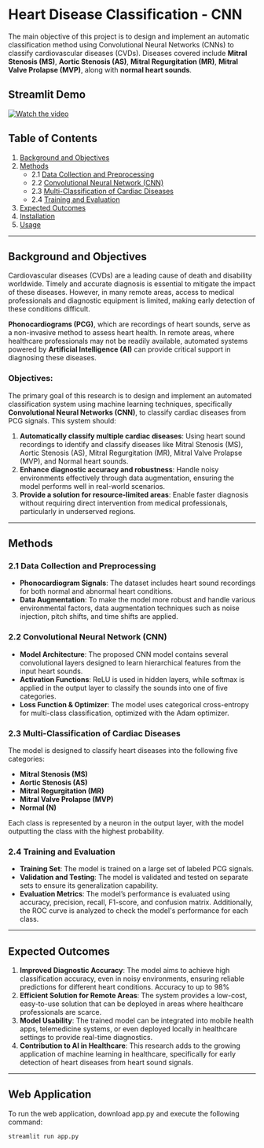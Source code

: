 # Heart Disease Classification - CNN

The main objective of this project is to design and implement an automatic classification method using Convolutional Neural Networks (CNNs) to classify cardiovascular diseases (CVDs). Diseases covered include **Mitral Stenosis (MS)**, **Aortic Stenosis (AS)**, **Mitral Regurgitation (MR)**, **Mitral Valve Prolapse (MVP)**, along with **normal heart sounds**.

## Streamlit Demo
[![Watch the video](https://img.youtube.com/vi/-PTrB5MYbDY/0.jpg)](https://www.youtube.com/watch?v=-PTrB5MYbDY)

## Table of Contents
1. [Background and Objectives](#background-and-objectives)
2. [Methods](#methods)
   - 2.1 [Data Collection and Preprocessing](#data-collection-and-preprocessing)
   - 2.2 [Convolutional Neural Network (CNN)](#convolutional-neural-network-cnn)
   - 2.3 [Multi-Classification of Cardiac Diseases](#multi-classification-of-cardiac-diseases)
   - 2.4 [Training and Evaluation](#training-and-evaluation)
3. [Expected Outcomes](#expected-outcomes)
4. [Installation](#installation)
5. [Usage](#usage)

---

## Background and Objectives

Cardiovascular diseases (CVDs) are a leading cause of death and disability worldwide. Timely and accurate diagnosis is essential to mitigate the impact of these diseases. However, in many remote areas, access to medical professionals and diagnostic equipment is limited, making early detection of these conditions difficult.

**Phonocardiograms (PCG)**, which are recordings of heart sounds, serve as a non-invasive method to assess heart health. In remote areas, where healthcare professionals may not be readily available, automated systems powered by **Artificial Intelligence (AI)** can provide critical support in diagnosing these diseases.

### Objectives:
The primary goal of this research is to design and implement an automated classification system using machine learning techniques, specifically **Convolutional Neural Networks (CNN)**, to classify cardiac diseases from PCG signals. This system should:
1. **Automatically classify multiple cardiac diseases**: Using heart sound recordings to identify and classify diseases like Mitral Stenosis (MS), Aortic Stenosis (AS), Mitral Regurgitation (MR), Mitral Valve Prolapse (MVP), and Normal heart sounds.
2. **Enhance diagnostic accuracy and robustness**: Handle noisy environments effectively through data augmentation, ensuring the model performs well in real-world scenarios.
3. **Provide a solution for resource-limited areas**: Enable faster diagnosis without requiring direct intervention from medical professionals, particularly in underserved regions.

---

## Methods

### 2.1 Data Collection and Preprocessing
- **Phonocardiogram Signals**: The dataset includes heart sound recordings for both normal and abnormal heart conditions.
- **Data Augmentation**: To make the model more robust and handle various environmental factors, data augmentation techniques such as noise injection, pitch shifts, and time shifts are applied.

### 2.2 Convolutional Neural Network (CNN)
- **Model Architecture**: The proposed CNN model contains several convolutional layers designed to learn hierarchical features from the input heart sounds.
- **Activation Functions**: ReLU is used in hidden layers, while softmax is applied in the output layer to classify the sounds into one of five categories.
- **Loss Function & Optimizer**: The model uses categorical cross-entropy for multi-class classification, optimized with the Adam optimizer.

### 2.3 Multi-Classification of Cardiac Diseases
The model is designed to classify heart diseases into the following five categories:
- **Mitral Stenosis (MS)**
- **Aortic Stenosis (AS)**
- **Mitral Regurgitation (MR)**
- **Mitral Valve Prolapse (MVP)**
- **Normal (N)**

Each class is represented by a neuron in the output layer, with the model outputting the class with the highest probability.

### 2.4 Training and Evaluation
- **Training Set**: The model is trained on a large set of labeled PCG signals.
- **Validation and Testing**: The model is validated and tested on separate sets to ensure its generalization capability.
- **Evaluation Metrics**: The model’s performance is evaluated using accuracy, precision, recall, F1-score, and confusion matrix. Additionally, the ROC curve is analyzed to check the model's performance for each class.

---

## Expected Outcomes

1. **Improved Diagnostic Accuracy**: The model aims to achieve high classification accuracy, even in noisy environments, ensuring reliable predictions for different heart conditions. Accuracy to up to 98%
2. **Efficient Solution for Remote Areas**: The system provides a low-cost, easy-to-use solution that can be deployed in areas where healthcare professionals are scarce.
3. **Model Usability**: The trained model can be integrated into mobile health apps, telemedicine systems, or even deployed locally in healthcare settings to provide real-time diagnostics.
4. **Contribution to AI in Healthcare**: This research adds to the growing application of machine learning in healthcare, specifically for early detection of heart diseases from heart sound signals.

---

## Web Application

To run the web application, download app.py and execute the following command:

```bash
streamlit run app.py
